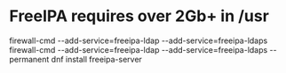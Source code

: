 # FreeIPA requires over 2Gb+ in /usr
firewall-cmd --add-service=freeipa-ldap --add-service=freeipa-ldaps
firewall-cmd --add-service=freeipa-ldap --add-service=freeipa-ldaps --permanent
dnf install freeipa-server
